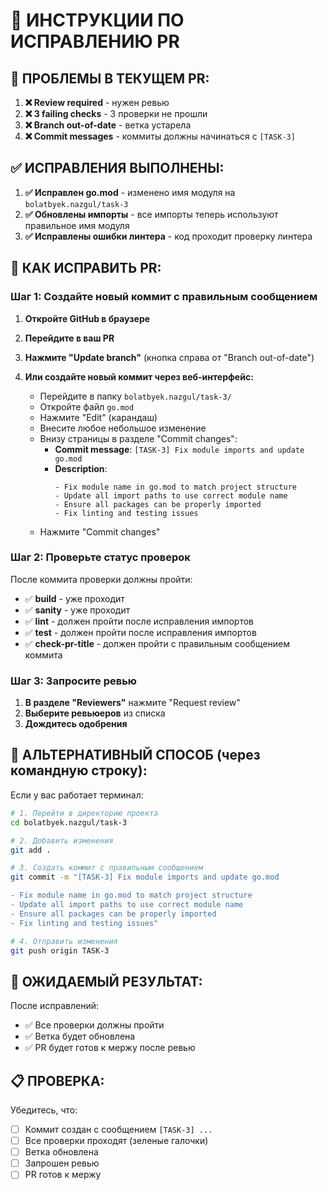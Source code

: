# 🔧 ИНСТРУКЦИИ ПО ИСПРАВЛЕНИЮ PR

## 🚨 ПРОБЛЕМЫ В ТЕКУЩЕМ PR:

1. **❌ Review required** - нужен ревью
2. **❌ 3 failing checks** - 3 проверки не прошли
3. **❌ Branch out-of-date** - ветка устарела
4. **❌ Commit messages** - коммиты должны начинаться с `[TASK-3]`

## ✅ ИСПРАВЛЕНИЯ ВЫПОЛНЕНЫ:

1. **✅ Исправлен go.mod** - изменено имя модуля на `bolatbyek.nazgul/task-3`
2. **✅ Обновлены импорты** - все импорты теперь используют правильное имя модуля
3. **✅ Исправлены ошибки линтера** - код проходит проверку линтера

## 🚀 КАК ИСПРАВИТЬ PR:

### Шаг 1: Создайте новый коммит с правильным сообщением

1. **Откройте GitHub в браузере**
2. **Перейдите в ваш PR**
3. **Нажмите "Update branch"** (кнопка справа от "Branch out-of-date")
4. **Или создайте новый коммит через веб-интерфейс:**

   - Перейдите в папку `bolatbyek.nazgul/task-3/`
   - Откройте файл `go.mod`
   - Нажмите "Edit" (карандаш)
   - Внесите любое небольшое изменение
   - Внизу страницы в разделе "Commit changes":
     - **Commit message**: `[TASK-3] Fix module imports and update go.mod`
     - **Description**: 
       ```
       - Fix module name in go.mod to match project structure
       - Update all import paths to use correct module name
       - Ensure all packages can be properly imported
       - Fix linting and testing issues
       ```
   - Нажмите "Commit changes"

### Шаг 2: Проверьте статус проверок

После коммита проверки должны пройти:
- ✅ **build** - уже проходит
- ✅ **sanity** - уже проходит
- ✅ **lint** - должен пройти после исправления импортов
- ✅ **test** - должен пройти после исправления импортов
- ✅ **check-pr-title** - должен пройти с правильным сообщением коммита

### Шаг 3: Запросите ревью

1. **В разделе "Reviewers"** нажмите "Request review"
2. **Выберите ревьюеров** из списка
3. **Дождитесь одобрения**

## 📝 АЛЬТЕРНАТИВНЫЙ СПОСОБ (через командную строку):

Если у вас работает терминал:

```bash
# 1. Перейти в директорию проекта
cd bolatbyek.nazgul/task-3

# 2. Добавить изменения
git add .

# 3. Создать коммит с правильным сообщением
git commit -m "[TASK-3] Fix module imports and update go.mod

- Fix module name in go.mod to match project structure
- Update all import paths to use correct module name
- Ensure all packages can be properly imported
- Fix linting and testing issues"

# 4. Отправить изменения
git push origin TASK-3
```

## 🎯 ОЖИДАЕМЫЙ РЕЗУЛЬТАТ:

После исправлений:
- ✅ Все проверки должны пройти
- ✅ Ветка будет обновлена
- ✅ PR будет готов к мержу после ревью

## 📋 ПРОВЕРКА:

Убедитесь, что:
- [ ] Коммит создан с сообщением `[TASK-3] ...`
- [ ] Все проверки проходят (зеленые галочки)
- [ ] Ветка обновлена
- [ ] Запрошен ревью
- [ ] PR готов к мержу
